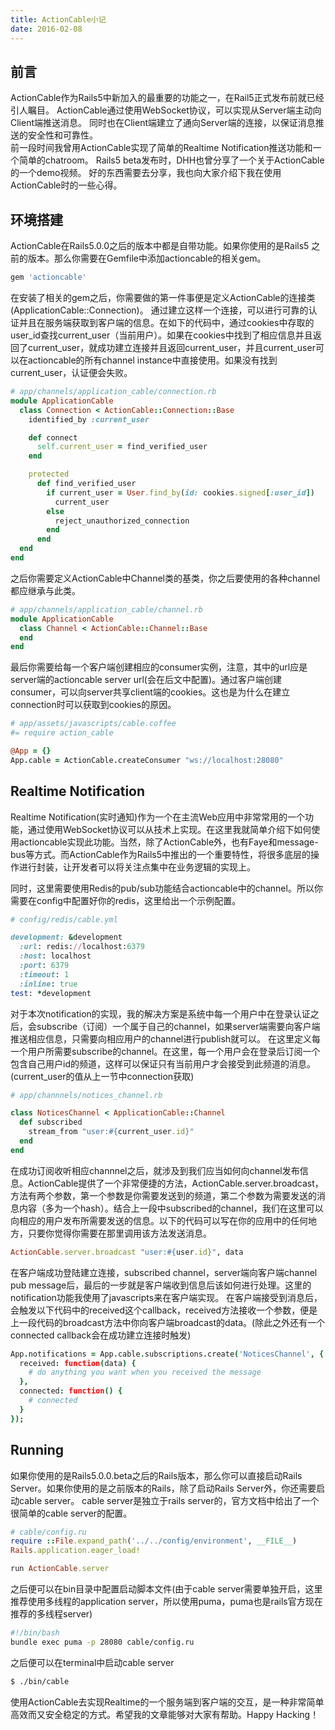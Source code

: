 ```yaml
---
title: ActionCable小记
date: 2016-02-08
---
```

## 前言
ActionCable作为Rails5中新加入的最重要的功能之一，在Rail5正式发布前就已经引人瞩目。
ActionCable通过使用WebSocket协议，可以实现从Server端主动向Client端推送消息。
同时也在Client端建立了通向Server端的连接，以保证消息推送的安全性和可靠性。  
前一段时间我曾用ActionCable实现了简单的Realtime Notification推送功能和一个简单的chatroom。
Rails5 beta发布时，DHH也曾分享了一个关于ActionCable的一个demo视频。
好的东西需要去分享，我也向大家介绍下我在使用ActionCable时的一些心得。

## 环境搭建
ActionCable在Rails5.0.0之后的版本中都是自带功能。如果你使用的是Rails5 之前的版本。那么你需要在Gemfile中添加actioncable的相关gem。
```ruby
gem 'actioncable'
```
在安装了相关的gem之后，你需要做的第一件事便是定义ActionCable的连接类(ApplicationCable::Connection)。
通过建立这样一个连接，可以进行可靠的认证并且在服务端获取到客户端的信息。在如下的代码中，通过cookies中存取的user_id查找current_user（当前用户）。如果在cookies中找到了相应信息并且返回了current_user，就成功建立连接并且返回current_user，并且current_user可以在actioncable的所有channel instance中直接使用。如果没有找到current_user，认证便会失败。
```ruby
# app/channels/application_cable/connection.rb
module ApplicationCable
  class Connection < ActionCable::Connection::Base
    identified_by :current_user

    def connect
      self.current_user = find_verified_user
    end

    protected
      def find_verified_user
        if current_user = User.find_by(id: cookies.signed[:user_id])
          current_user
        else
          reject_unauthorized_connection
        end
      end
  end
end
```

之后你需要定义ActionCable中Channel类的基类，你之后要使用的各种channel都应继承与此类。
```ruby
# app/channels/application_cable/channel.rb
module ApplicationCable
  class Channel < ActionCable::Channel::Base
  end
end
```

最后你需要给每一个客户端创建相应的consumer实例，注意，其中的url应是server端的actioncable server url(会在后文中配置)。通过客户端创建consumer，可以向server共享client端的cookies。这也是为什么在建立connection时可以获取到cookies的原因。
```coffee
# app/assets/javascripts/cable.coffee
#= require action_cable

@App = {}
App.cable = ActionCable.createConsumer "ws://localhost:28080"
```

## Realtime Notification
  Realtime Notification(实时通知)作为一个在主流Web应用中非常常用的一个功能，通过使用WebSocket协议可以从技术上实现。在这里我就简单介绍下如何使用actioncable实现此功能。当然，除了ActionCable外，也有Faye和message-bus等方式。而ActionCable作为Rails5中推出的一个重要特性，将很多底层的操作进行封装，让开发者可以将关注点集中在业务逻辑的实现上。

  同时，这里需要使用Redis的pub/sub功能结合actioncable中的channel。所以你需要在config中配置好你的redis，这里给出一个示例配置。
  ```ruby
  # config/redis/cable.yml

  development: &development
    :url: redis://localhost:6379
    :host: localhost
    :port: 6379
    :timeout: 1
    :inline: true
  test: *development
  ```

  对于本次notification的实现，我的解决方案是系统中每一个用户中在登录认证之后，会subscribe（订阅）一个属于自己的channel，如果server端需要向客户端推送相应信息，只需要向相应用户的channel进行publish就可以。
  在这里定义每一个用户所需要subscribe的channel。在这里，每一个用户会在登录后订阅一个包含自己用户id的频道，这样可以保证只有当前用户才会接受到此频道的消息。(current_user的值从上一节中connection获取)
  ```ruby
  # app/channnels/notices_channel.rb

  class NoticesChannel < ApplicationCable::Channel
    def subscribed
      stream_from "user:#{current_user.id}"
    end
  end
  ```

  在成功订阅收听相应channnel之后，就涉及到我们应当如何向channel发布信息。ActionCable提供了一个非常便捷的方法，ActionCable.server.broadcast，方法有两个参数，第一个参数是你需要发送到的频道，第二个参数为需要发送的消息内容（多为一个hash）。结合上一段中subscribed的channel，我们在这里可以向相应的用户发布所需要发送的信息。以下的代码可以写在你的应用中的任何地方，只要你觉得你需要在那里调用该方法发送消息。
  ```ruby
  ActionCable.server.broadcast "user:#{user.id}", data
  ```

  在客户端成功登陆建立连接，subscribed channel，server端向客户端channel pub message后，最后的一步就是客户端收到信息后该如何进行处理。这里的notification功能我使用了javascripts来在客户端实现。
  在客户端接受到消息后，会触发以下代码中的received这个callback，received方法接收一个参数，便是上一段代码的broadcast方法中你向客户端broadcast的data。(除此之外还有一个connected callback会在成功建立连接时触发)
  ```coffee
  App.notifications = App.cable.subscriptions.create('NoticesChannel', {
    received: function(data) {
      # do anything you want when you received the message
    },
    connected: function() {
      # connected
    }
  });
  ```

## Running
如果你使用的是Rails5.0.0.beta之后的Rails版本，那么你可以直接启动Rails Server。如果你使用的是之前版本的Rails，除了启动Rails Server外，你还需要启动cable server。
cable server是独立于rails server的，官方文档中给出了一个很简单的cable server的配置。
```ruby
# cable/config.ru
require ::File.expand_path('../../config/environment', __FILE__)
Rails.application.eager_load!

run ActionCable.server
```

之后便可以在bin目录中配置启动脚本文件(由于cable server需要单独开启，这里推荐使用多线程的application server，所以使用puma，puma也是rails官方现在推荐的多线程server)
```bash
#!/bin/bash
bundle exec puma -p 28080 cable/config.ru
```

之后便可以在terminal中启动cable server
```bash
$ ./bin/cable
```
使用ActionCable去实现Realtime的一个服务端到客户端的交互，是一种非常简单高效而又安全稳定的方式。希望我的文章能够对大家有帮助。Happy Hacking！
